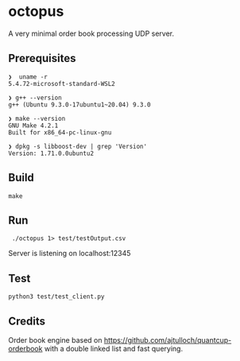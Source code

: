 # octopus

A very minimal order book processing UDP server. 

## Prerequisites 

```
❯  uname -r
5.4.72-microsoft-standard-WSL2

❯ g++ --version
g++ (Ubuntu 9.3.0-17ubuntu1~20.04) 9.3.0

❯ make --version
GNU Make 4.2.1
Built for x86_64-pc-linux-gnu

❯ dpkg -s libboost-dev | grep 'Version'
Version: 1.71.0.0ubuntu2

```
 
## Build

``` make ```

## Run

``` ./octopus 1> test/testOutput.csv```

Server is listening on localhost:12345

## Test

``` 
python3 test/test_client.py
```

## Credits

Order book engine based on https://github.com/ajtulloch/quantcup-orderbook with
a double linked list and fast querying.